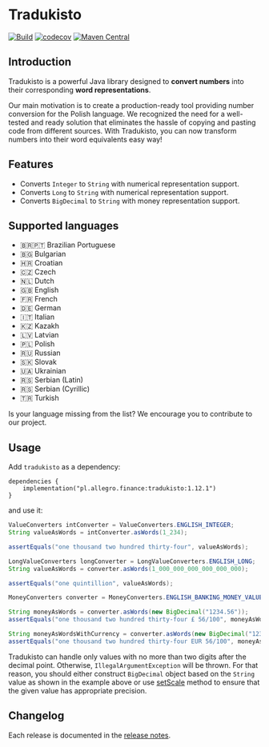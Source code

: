 Tradukisto
==========

[![Build](https://github.com/allegro/tradukisto/actions/workflows/ci.yml/badge.svg)](https://github.com/allegro/tradukisto/actions/workflows/ci.yml)
[![codecov](https://codecov.io/gh/allegro/tradukisto/branch/master/graph/badge.svg?token=YO4NcWxDCI)](https://codecov.io/gh/allegro/tradukisto)
[![Maven Central](https://maven-badges.herokuapp.com/maven-central/pl.allegro.finance/tradukisto/badge.svg?style=flat)](https://maven-badges.herokuapp.com/maven-central/pl.allegro.finance/tradukisto)

## Introduction

Tradukisto is a powerful Java library designed to **convert numbers** into their corresponding **word representations**.

Our main motivation is to create a production-ready tool providing number conversion for the Polish language.
We recognized the need for a well-tested and ready solution that eliminates the hassle of copying and pasting code from different sources.
With Tradukisto, you can now transform numbers into their word equivalents easy way!

## Features

* Converts `Integer` to `String` with numerical representation support.
* Converts `Long` to `String` with numerical representation support.
* Converts `BigDecimal` to `String` with money representation support.

## Supported languages

* 🇧🇷🇵🇹 Brazilian Portuguese
* 🇧🇬 Bulgarian
* 🇭🇷 Croatian
* 🇨🇿 Czech
* 🇳🇱 Dutch
* 🇬🇧 English
* 🇫🇷 French
* 🇩🇪 German
* 🇮🇹 Italian
* 🇰🇿 Kazakh
* 🇱🇻 Latvian
* 🇵🇱 Polish
* 🇷🇺 Russian
* 🇸🇰 Slovak
* 🇺🇦 Ukrainian
* 🇷🇸 Serbian (Latin)
* 🇷🇸 Serbian (Cyrillic)
* 🇹🇷 Turkish

Is your language missing from the list? We encourage you to contribute to our project. 

## Usage

Add `tradukisto` as a dependency:

```
dependencies {
    implementation("pl.allegro.finance:tradukisto:1.12.1")
}
```

and use it:

```java
ValueConverters intConverter = ValueConverters.ENGLISH_INTEGER;
String valueAsWords = intConverter.asWords(1_234);

assertEquals("one thousand two hundred thirty-four", valueAsWords);
```

```java
LongValueConverters longConverter = LongValueConverters.ENGLISH_LONG;
String valueAsWords = converter.asWords(1_000_000_000_000_000_000);

assertEquals("one quintillion", valueAsWords);
```

```java
MoneyConverters converter = MoneyConverters.ENGLISH_BANKING_MONEY_VALUE;

String moneyAsWords = converter.asWords(new BigDecimal("1234.56"));
assertEquals("one thousand two hundred thirty-four £ 56/100", moneyAsWords);

String moneyAsWordsWithCurrency = converter.asWords(new BigDecimal("1234.56", "EUR"));
assertEquals("one thousand two hundred thirty-four EUR 56/100", moneyAsWordsWithCurrency);
```

Tradukisto can handle only values with no more than two digits after the decimal point. Otherwise, `IllegalArgumentException` will be thrown. 
For that reason, you should either construct `BigDecimal` object based on the `String` value as shown 
in the example above or use [setScale](http://docs.oracle.com/javase/7/docs/api/java/math/BigDecimal.html#setScale(int,%20java.math.RoundingMode))
method to ensure that the given value has appropriate precision.

## Changelog
Each release is documented in the [release notes](https://github.com/allegro/tradukisto/releases).
